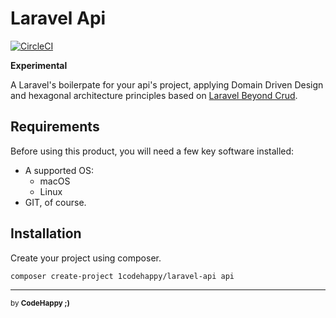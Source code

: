 # Laravel Api

[![CircleCI](https://circleci.com/gh/1codehappy/laravel-api.svg?style=shield)](https://circleci.com/gh/1codehappy/laravel-api)


**Experimental**

A Laravel's boilerpate for your api's project, applying Domain Driven Design and hexagonal architecture principles based on [Laravel Beyond Crud](https://laravel-beyond-crud.com/).

## Requirements

Before using this product, you will need a few key software installed:

- A supported OS:
  - macOS
  - Linux
- GIT, of course.

## Installation

Create your project using composer.

```bash
composer create-project 1codehappy/laravel-api api
```

---

<sub>by **CodeHappy ;)**</sub>